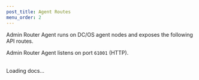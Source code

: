 ```yaml
---
post_title: Agent Routes
menu_order: 2
---
```


Admin Router Agent runs on DC/OS agent nodes and exposes the following API routes.

Admin Router Agent listens on port `61001` (HTTP).

<br/>

<div id="html-include" class="html-include" data-api="/docs/1.9/api/nginx.agent.html" data-init="NgindoxInit">
	<div class="info" id="api_info">
		<div class="info_title">Loading docs...</div>
	<div class="info_description markdown"></div>
</div>
